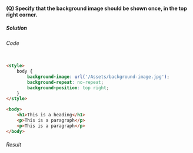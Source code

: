 #### (Q) Specify that the background image should be shown once, in the top right corner.

<h5>Solution</h5>

###### Code

```HTML

<style>
    body {
        background-image: url('/Assets/background-image.jpg');
        background-repeat: no-repeat;
        background-position: top right;
    }
</style>

<body>
    <h1>This is a heading</h1>
    <p>This is a paragraph</p>
    <p>This is a paragraph</p>
</body>

```

###### Result

